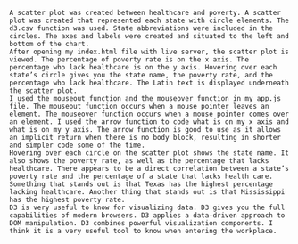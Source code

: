	A scatter plot was created between healthcare and poverty. A scatter plot was created that represented each state with circle elements. The d3.csv function was used. State abbreviations were included in the circles. The axes and labels were created and situated to the left and bottom of the chart. 
	After opening my index.html file with live server, the scatter plot is viewed. The percentage of poverty rate is on the x axis. The percentage who lack healthcare is on the y axis. Hovering over each state’s circle gives you the state name, the poverty rate, and the percentage who lack healthcare. The Latin text is displayed underneath the scatter plot.
	I used the mouseout function and the mouseover function in my app.js file. The mouseout function occurs when a mouse pointer leaves an element. The mouseover function occurs when a mouse pointer comes over an element. I used the arrow function to code what is on my x axis and what is on my y axis. The arrow function is good to use as it allows an implicit return when there is no body block, resulting in shorter and simpler code some of the time.
	Hovering over each circle on the scatter plot shows the state name. It also shows the poverty rate, as well as the percentage that lacks healthcare. There appears to be a direct correlation between a state’s poverty rate and the percentage of a state that lacks health care. Something that stands out is that Texas has the highest percentage lacking healthcare. Another thing that stands out is that Mississippi has the highest poverty rate. 
	D3 is very useful to know for visualizing data. D3 gives you the full capabilities of modern browsers. D3 applies a data-driven approach to DOM manipulation. D3 combines powerful visualization components. I think it is a very useful tool to know when entering the workplace.






